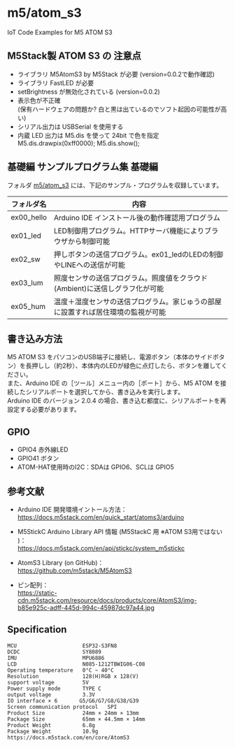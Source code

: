 # m5/atom_s3
IoT Code Examples for M5 ATOM S3

## M5Stack製 ATOM S3 の 注意点

- ライブラリ M5AtomS3 by M5Stack が必要 (version=0.0.2で動作確認)
- ライブラリ FastLED が必要
- setBrightness が無効化されている (version=0.0.2)
- 表示色が不正確  
   (保有ハードウェアの問題か? 白と黒は出ているのでソフト起因の可能性が高い)
- シリアル出力は USBSerial を使用する
- 内蔵 LED 出力は M5.dis を使って 24bit で色を指定
    M5.dis.drawpix(0xff0000);
    M5.dis.show();

## 基礎編 サンプルプログラム集 基礎編

フォルダ [m5/atom_s3](https://github.com/bokunimowakaru/m5/tree/master/atom_s3) には、下記のサンプル・プログラムを収録しています。

|フォルダ名   |内容                                                                               |
|-------------|-----------------------------------------------------------------------------------|
|ex00_hello   |Arduino IDE インストール後の動作確認用プログラム                                   |
|ex01_led     |LED制御用プログラム。HTTPサーバ機能によりブラウザから制御可能                      |
|ex02_sw      |押しボタンの送信プログラム。ex01_ledのLEDの制御やLINEへの送信が可能                |
|ex03_lum     |照度センサの送信プログラム。照度値をクラウド(Ambient)に送信しグラフ化が可能        |
|ex05_hum     |温度＋湿度センサの送信プログラム。家じゅうの部屋に設置すれば居住環境の監視が可能   |

## 書き込み方法

M5 ATOM S3 をパソコンのUSB端子に接続し、電源ボタン（本体のサイドボタン）を長押しし（約2秒）、本体内のLEDが緑色に点灯したら、ボタンを離してください。  
また、Arduino IDE の［ツール］メニュー内の［ポート］から、M5 ATOM を接続したシリアルポートを選択してから、書き込みを実行します。  
Arduino IDE のバージョン 2.0.4 の場合、書き込む都度に、シリアルポートを再設定する必要があります。

## GPIO
- GPIO4 赤外線LED 
- GPIO41 ボタン
- ATOM-HAT使用時のI2C：SDAは GPIO6、SCLは GPIO5

## 参考文献
- Arduino IDE 開発環境イントール方法：  
  https://docs.m5stack.com/en/quick_start/atoms3/arduino

- M5StickC Arduino Library API 情報 (M5StackC 用 ※ATOM S3用ではない )：  
  https://docs.m5stack.com/en/api/stickc/system_m5stickc

- AtomS3 Library (on GitHub)：  
  https://github.com/m5stack/M5AtomS3

- ピン配列：  
  https://static-cdn.m5stack.com/resource/docs/products/core/AtomS3/img-b85e925c-adff-445d-994c-45987dc97a44.jpg

## Specification
    MCU                     ESP32-S3FN8
    DCDC                    SY8089
    IMU                     MPU6886
    LCD                     N085-1212TBWIG06-C08
    Operating temperature   0°C ~ 40°C
    Resolution              128(H)RGB x 128(V)
    support voltage         5V
    Power supply mode       TYPE C
    output voltage          3.3V
    IO interface × 6       G5/G6/G7/G8/G38/G39
    Screen communication protocol   SPI
    Product Size            24mm × 24mm × 13mm
    Package Size            65mm × 44.5mm × 14mm
    Product Weight          6.8g
    Package Weight          10.9g
    https://docs.m5stack.com/en/core/AtomS3
